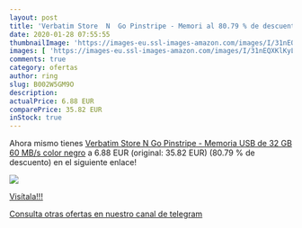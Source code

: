 ```yaml
---
layout: post
title: 'Verbatim Store  N  Go Pinstripe - Memori al 80.79 % de descuento'
date: 2020-01-28 07:55:55
thumbnailImage: 'https://images-eu.ssl-images-amazon.com/images/I/31nEQXKlKyL._SL200_.jpg'
images: [ 'https://images-eu.ssl-images-amazon.com/images/I/31nEQXKlKyL._SL200_.jpg' ]
comments: true
category: ofertas
author: ring
slug: B002W5GM9O
description:
actualPrice: 6.88 EUR
comparePrice: 35.82 EUR
inStock: true
---
```


Ahora mismo tienes [Verbatim Store  N  Go Pinstripe - Memoria USB de 32 GB  60 MB/s   color negro](https://www.amazon.com/dp/B002W5GM9O/?tag=redken08-20) a 6.88 EUR (original: 35.82 EUR) (80.79 %  de descuento) en el siguiente enlace!

[![](https://images-eu.ssl-images-amazon.com/images/I/31nEQXKlKyL._SL200_.jpg)](https://www.amazon.com/dp/B002W5GM9O/?tag=redken08-20)

[Visítala!!!](https://www.amazon.com/dp/B002W5GM9O/?tag=redken08-20)

[Consulta otras ofertas en nuestro canal de telegram](https://t.me/s/ofertas25)
